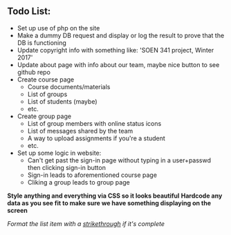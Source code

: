 ## Todo List:

- Set up use of php on the site
- Make a dummy DB request and display or log the result to prove that the DB is functioning
- Update copyright info with something like: 'SOEN 341 project, Winter 2017'
- Update about page with info about our team, maybe nice button to see github repo
- Create course page 
  - Course documents/materials
  - List of groups
  - List of students (maybe)
  - etc.
- Create group page 
  - List of group members with online status icons
  - List of messages shared by the team
  - A way to upload assignments if you're a student
  - etc.
- Set up some logic in website:
  - Can't get past the sign-in page without typing in a user+passwd then clicking sign-in button
  - Sign-in leads to aforementioned course page
  - Cliking a group leads to group page

**Style anything and everything via CSS so it looks beautiful**
**Hardcode any data as you see fit to make sure we have something displaying on the screen**

*Format the list item with a [strikethrough](https://github.com/adam-p/markdown-here/wiki/Markdown-Cheatsheet) if it's complete*